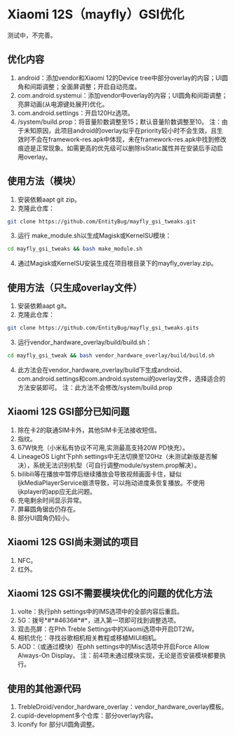 # Xiaomi 12S（mayfly）GSI优化

测试中，不完善。

## 优化内容
1. android：添加vendor和Xiaomi 12的Device tree中部分overlay的内容；UI圆角和间距调整；全面屏调整；开启自动亮度。
2. com.android.systemui：添加vendor中overlay的内容；UI圆角和间距调整；亮屏动画(从电源键处展开)优化。
3. com.android.settings：开启120Hz选项。
4. /system/build.prop：将音量阶数调整至15；默认音量阶数调整至10。
注：由于未知原因，此项目android的overlay似乎在priority较小时不会生效，且生效时不会在framework-res.apk中体现，未在framework-res.apk中找到修改痕迹是正常现象。如需更高的优先级可以删除isStatic属性并在安装后手动启用overlay。

## 使用方法（模块）
1. 安装依赖aapt git zip。
2. 克隆此仓库：  
```bash
git clone https://github.com/EntityBug/mayfly_gsi_tweaks.git
```
3. 运行 make_module.sh以生成Magisk或KernelSU模块：  
```bash
cd mayfly_gsi_tweaks && bash make_module.sh
```  
4. 通过Magisk或KernelSU安装生成在项目根目录下的mayfly_overlay.zip。

## 使用方法（只生成overlay文件）
1. 安装依赖aapt git。
2. 克隆此仓库：  
```bash
git clone https://github.com/EntityBug/mayfly_gsi_tweaks.gits
```
3. 运行vendor_hardware_overlay/build/build.sh：  
```bash
cd mayfly_gsi_tweak && bash vendor_hardware_overlay/build/build.sh
```  
4. 此方法会在vendor_hardware_overlay/build下生成android、com.android.settings和com.android.systemui的overlay文件，选择适合的方法安装即可。
注：此方法不会修改/system/build.prop

## Xiaomi 12S GSI部分已知问题
1. 除在卡2的联通SIM卡外，其他SIM卡无法接收短信。
2. 指纹。
3. 67W快充（小米私有协议不可用,实测最高支持20W PD快充）。
4. LineageOS Light下phh settings中无法切换至120Hz（未测试新版是否解决），系统无法识别机型（可自行调整module/system.prop解决）。
5. bilibili等在播放中暂停后继续播放会导致视频画面卡住，疑似IjkMediaPlayerService崩溃导致，可以拖动进度条恢复播放。不使用ijkplayer的app应无此问题。
6. 充电剩余时间显示异常。
7. 屏幕圆角锯齿仍存在。
8. 部分UI圆角仍较小。

## Xiaomi 12S GSI尚未测试的项目
1. NFC。
2. 红外。

## Xiaomi 12S GSI不需要模块优化的问题的优化方法
1. volte：执行phh settings中的IMS选项中的全部内容后重启。
2. 5G：拨号\*#\*#4636#\*#\*，进入第一项即可找到调整选项。
3. 双击亮屏：在Phh Treble Settings中的Xiaomi选项中开启DT2W。
4. 相机优化：寻找谷歌相机相关教程或移植MIUI相机。
5. AOD：（或通过模块）在phh settings中的Misc选项中开启Force Allow Always-On Display。
注：前4项未通过模块实现，无论是否安装模块都要执行。

## 使用的其他源代码
1. TrebleDroid/vendor_hardware_overlay：vendor_hardware_overlay模板。
2. cupid-development多个仓库：部分overlay内容。
3. Iconify for 部分UI圆角调整。
